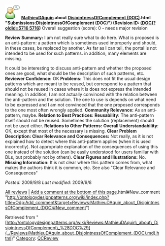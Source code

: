 [![](../images/thumb/2/29/Reviewer.png/48px-Reviewer.png)](../Image/Reviewer.png.md "Reviewer.png")
__[MathieuDAquin](../User/MathieuDAquin.md "User:MathieuDAquin") about [DisjointnessOfComplement (DOC)](../Submissions/DisjointnessOfComplement_(DOC).md).html "Submissions:DisjointnessOfComplement (DOC)") (Revision ID: [(DOC)?oldid=5716 5716](../Submissions/DisjointnessOfComplement.md "http://ontologydesignpatterns.org/wiki/Submissions:DisjointnessOfComplement"))__
Overall suggestion (score): 0 - needs major revision




 __Review Summary:__ I am not really sure what to do here. 
What is proposed is an anti-pattern: a pattern which is sometimes used improperly and should, in these cases, be replaced by another. As far as I can tell, the portal is not intended to be used for such patterns.
in addition, many elements are missing.



It could be interesting to discuss anti-pattern and whether the proposed ones are good, what should be the description of such patterns, etc.
__Reviewer Confidence:__ OK
__Problems:__ This does not fit the usual design patterns which are meant to be reused, but correspond to a pattern that should not be reused in cases where it is does not express the intended meaning. 
In addition, I am not actually convinced with the relation between the anti-pattern and the solution. The one to use is depends on what need to be expressed and I am not convinced that the one proposed corresponds to the one most often wrongly applied.
__Community Relevance:__ As an anti-pattern, maybe.
__Relation to Best Practices:__ 
__Reusability:__ The anti-pattern itself should not be reused. Sometimes the solution (replacement) should not be used either.
__Relations to Other Patterns:__ 
__Overall Understandability:__ OK, except that most of the necessary is missing.
__Clear Problem Description:__ 
__Clear Relevance and Consequences:__ Not really, as it is not explained how to detect where this anti-pattern applies (when it is used incorrectly). Not appropriate explanation of the consequences of using this one instead of the solution (can be easily understood for users familiar with DLs, but probably not by others).
__Clear Figures and Illustrations:__ No.
__Missing Information:__ It is not clear where this pattern comes from, what makes the authors think it is common, etc. See also "Clear Relevance and Consequences"

_Posted:_ 2009/9/8 _Last modified:_ 2009/9/8



[All reviews](../Reviews/Main.md "Reviews:Main") | [Add a comment at the bottom of this page](index.php@title=Odp%253AAdd_comment&target=../Reviews/MathieuDAquin_about_DisjointnessOfComplement_(DOC).md).html#New_comment "http://ontologydesignpatterns.org/wiki/index.php?title=Odp:Add_comment&target=Reviews:MathieuDAquin_about_DisjointnessOfComplement_(DOC)#New_comment")


Retrieved from "[http://ontologydesignpatterns.org/wiki/Reviews:MathieuDAquin\_about\_DisjointnessOfComplement\_%28DOC%29](../Reviews/MathieuDAquin_about_DisjointnessOfComplement_(DOC).md).html)"
 [Category](http://ontologydesignpatterns.org/wiki/Special:Categories "Special:Categories"): [QCReview](../Category/QCReview.md "Category:QCReview")